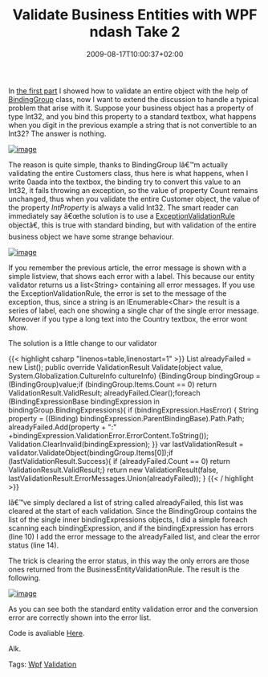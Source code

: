 ﻿---
title: "Validate Business Entities with WPF ndash Take 2"
description: ""
date: 2009-08-17T10:00:37+02:00
draft: false
tags: [WPF]
categories: [WPF]
---
In [the first part](http://www.codewrecks.com/blog/index.php/2009/08/14/validate-business-entities-with-wpf/) I showed how to validate an entire object with the help of [BindingGroup](http://msdn.microsoft.com/en-us/library/system.windows.data.bindinggroup.aspx) class, now I want to extend the discussion to handle a typical problem that arise with it. Suppose your business object has a property of type Int32, and you bind this property to a standard textbox, what happens when you digit in the previous example a string that is not convertible to an Int32? The answer is nothing.

[![image](http://www.codewrecks.com/blog/wp-content/uploads/2009/08/image-thumb22.png "image")](http://www.codewrecks.com/blog/wp-content/uploads/2009/08/image22.png)

The reason is quite simple, thanks to BindingGroup Iâ€™m actually validating the entire Customers class, thus here is what happens, when I write 0aada into the textbox, the binding try to convert this value to an Int32, it fails throwing an exception, so the value of property Count remains unchanged, thus when you validate the entire Customer object, the value of the property *IntProperty* is always a valid Int32. The smart reader can immediately say â€œthe solution is to use a [ExceptionValidationRule](http://msdn.microsoft.com/en-us/library/system.windows.controls.exceptionvalidationrule.aspx) objectâ€, this is true with standard binding, but with validation of the entire business object we have some strange behaviour.

[![image](http://www.codewrecks.com/blog/wp-content/uploads/2009/08/image-thumb23.png "image")](http://www.codewrecks.com/blog/wp-content/uploads/2009/08/image23.png)

If you remember the previous article, the error message is shown with a simple listview, that shows each error with a label. This because our entity validator returns us a list&lt;String&gt; containing all error messages. If you use the ExceptionValidationRule, the error is set to the message of the exception, thus, since a string is an IEnumerable&lt;Char&gt; the result is a series of label, each one showing a single char of the single error message. Moreover if you type a long text into the Country textbox, the error wont show.

The solution is a little change to our validator

{{< highlight csharp "linenos=table,linenostart=1" >}}
List<String> alreadyFailed = new List<string>();
public override ValidationResult Validate(object value, System.Globalization.CultureInfo cultureInfo)
{BindingGroup bindingGroup = (BindingGroup)value;if (bindingGroup.Items.Count == 0) return ValidationResult.ValidResult;
alreadyFailed.Clear();foreach (BindingExpressionBase bindingExpression in bindingGroup.BindingExpressions){	if (bindingExpression.HasError)	{		String property = ((Binding) bindingExpression.ParentBindingBase).Path.Path;		alreadyFailed.Add(property + ":" +bindingExpression.ValidationError.ErrorContent.ToString());		Validation.ClearInvalid(bindingExpression);	}}
var lastValidationResult = validator.ValidateObject(bindingGroup.Items[0]);if (lastValidationResult.Success){	if (alreadyFailed.Count == 0) return ValidationResult.ValidResult;}
return new ValidationResult(false, lastValidationResult.ErrorMessages.Union(alreadyFailed));
}
{{< / highlight >}}

<!-- Code inserted with Steve Dunn's Windows Live Writer Code Formatter Plugin.  http://dunnhq.com -->

Iâ€™ve simply declared a list of string called alreadyFailed, this list was cleared at the start of each validation. Since the BindingGroup contains the list of the single inner bindingExpressions objects, I did a simple foreach scanning each bindingExpression, and if the bindingExpression has errors (line 10) I add the error message to the alreadyFailed list, and clear the error status (line 14).

The trick is clearing the error status, in this way the only errors are those ones returned from the BusinessEntityValidationRule. The result is the following.

[![image](http://www.codewrecks.com/blog/wp-content/uploads/2009/08/image-thumb24.png "image")](http://www.codewrecks.com/blog/wp-content/uploads/2009/08/image24.png)

As you can see both the standard entity validation error and the conversion error are correctly shown into the error list.

Code is avaliable [Here](http://www.codewrecks.com/blog/storage/wpfvalidation.7z).

Alk.

Tags: [Wpf](http://technorati.com/tag/Wpf) [Validation](http://technorati.com/tag/Validation)
